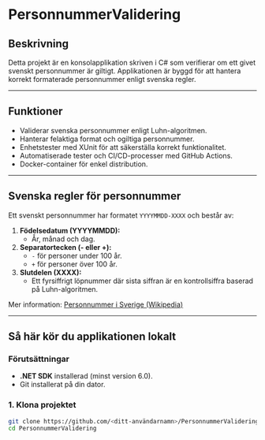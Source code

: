 # PersonnummerValidering

## Beskrivning
Detta projekt är en konsolapplikation skriven i C# som verifierar om ett givet svenskt personnummer är giltigt. Applikationen är byggd för att hantera korrekt formaterade personnummer enligt svenska regler.

---

## Funktioner
- Validerar svenska personnummer enligt Luhn-algoritmen.
- Hanterar felaktiga format och ogiltiga personnummer.
- Enhetstester med XUnit för att säkerställa korrekt funktionalitet.
- Automatiserade tester och CI/CD-processer med GitHub Actions.
- Docker-container för enkel distribution.

---

## Svenska regler för personnummer
Ett svenskt personnummer har formatet `YYYYMMDD-XXXX` och består av:
1. **Födelsedatum (YYYYMMDD):**
   - År, månad och dag.
2. **Separatortecken (- eller +):**
   - `-` för personer under 100 år.
   - `+` för personer över 100 år.
3. **Slutdelen (XXXX):**
   - Ett fyrsiffrigt löpnummer där sista siffran är en kontrollsiffra baserad på Luhn-algoritmen.

Mer information: [Personnummer i Sverige (Wikipedia)](https://sv.wikipedia.org/wiki/Personnummer_i_Sverige)

---

## Så här kör du applikationen lokalt

### **Förutsättningar**
- **.NET SDK** installerad (minst version 6.0).
- Git installerat på din dator.

### **1. Klona projektet**
```bash
git clone https://github.com/<ditt-användarnamn>/PersonnummerValidering.git
cd PersonnummerValidering
